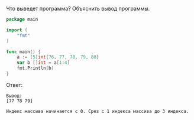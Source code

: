 Что выведет программа? Объяснить вывод программы.

```go
package main

import (
    "fmt"
)

func main() {
    a := [5]int{76, 77, 78, 79, 80}
    var b []int = a[1:4]
    fmt.Println(b)
}
```

Ответ:
```
Вывод:
[77 78 79]

Индекс массива начинается с 0. Срез с 1 индекса массива до 3 индекса.
```
